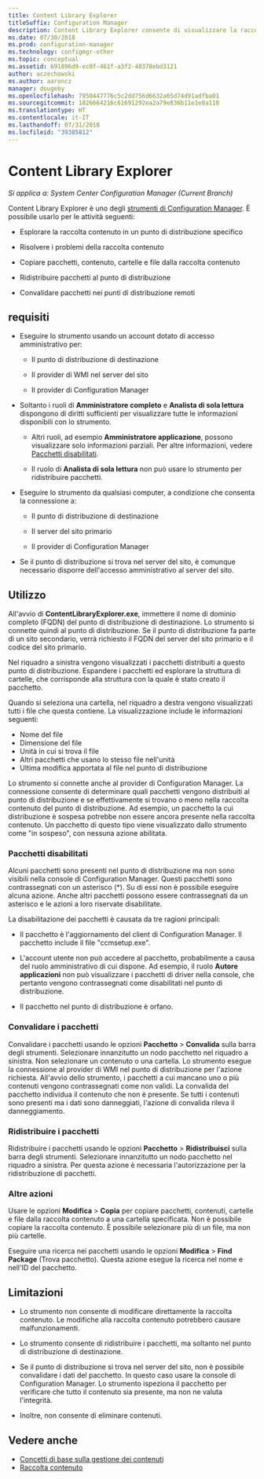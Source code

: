```yaml
---
title: Content Library Explorer
titleSuffix: Configuration Manager
description: Content Library Explorer consente di visualizzare la raccolta contenuto in un punto di distribuzione di Configuration Manager e di risolvere eventuali problemi.
ms.date: 07/30/2018
ms.prod: configuration-manager
ms.technology: configmgr-other
ms.topic: conceptual
ms.assetid: 691896d9-ec0f-461f-a3f2-40378ebd3121
author: aczechowski
ms.author: aaroncz
manager: dougeby
ms.openlocfilehash: 7950447776c5c2dd756d6632a65d74d91adfba01
ms.sourcegitcommit: 1826664216c61691292ea2a79e836b11e1e8a118
ms.translationtype: HT
ms.contentlocale: it-IT
ms.lasthandoff: 07/31/2018
ms.locfileid: "39385812"
---
```

# <a name="content-library-explorer"></a>Content Library Explorer

*Si applica a: System Center Configuration Manager (Current Branch)*

Content Library Explorer è uno degli [strumenti di Configuration Manager](/sccm/core/support/tools). È possibile usarlo per le attività seguenti:  

- Esplorare la raccolta contenuto in un punto di distribuzione specifico  

- Risolvere i problemi della raccolta contenuto  

- Copiare pacchetti, contenuto, cartelle e file dalla raccolta contenuto  

- Ridistribuire pacchetti al punto di distribuzione  

- Convalidare pacchetti nei punti di distribuzione remoti  



## <a name="requirements"></a>requisiti

- Eseguire lo strumento usando un account dotato di accesso amministrativo per:  

    - Il punto di distribuzione di destinazione  

    - Il provider di WMI nel server del sito  

    - Il provider di Configuration Manager  

- Soltanto i ruoli di **Amministratore completo** e **Analista di sola lettura** dispongono di diritti sufficienti per visualizzare tutte le informazioni disponibili con lo strumento.  

    - Altri ruoli, ad esempio **Amministratore applicazione**, possono visualizzare solo informazioni parziali. Per altre informazioni, vedere [Pacchetti disabilitati](#bkmk_disabled-packages).  

    - Il ruolo di **Analista di sola lettura** non può usare lo strumento per ridistribuire pacchetti.  

- Eseguire lo strumento da qualsiasi computer, a condizione che consenta la connessione a:  

    - Il punto di distribuzione di destinazione  

    - Il server del sito primario  

    - Il provider di Configuration Manager  

- Se il punto di distribuzione si trova nel server del sito, è comunque necessario disporre dell'accesso amministrativo al server del sito.  



## <a name="usage"></a>Utilizzo 

All'avvio di **ContentLibraryExplorer.exe**, immettere il nome di dominio completo (FQDN) del punto di distribuzione di destinazione. Lo strumento si connette quindi al punto di distribuzione. Se il punto di distribuzione fa parte di un sito secondario, verrà richiesto il FQDN del server del sito primario e il codice del sito primario.

Nel riquadro a sinistra vengono visualizzati i pacchetti distribuiti a questo punto di distribuzione. Espandere i pacchetti ed esplorare la struttura di cartelle, che corrisponde alla struttura con la quale è stato creato il pacchetto.

Quando si seleziona una cartella, nel riquadro a destra vengono visualizzati tutti i file che questa contiene. La visualizzazione include le informazioni seguenti: 
- Nome del file
- Dimensione del file
- Unità in cui si trova il file
- Altri pacchetti che usano lo stesso file nell'unità
- Ultima modifica apportata al file nel punto di distribuzione

Lo strumento si connette anche al provider di Configuration Manager. La connessione consente di determinare quali pacchetti vengono distribuiti al punto di distribuzione e se effettivamente si trovano o meno nella raccolta contenuto del punto di distribuzione. Ad esempio, un pacchetto la cui distribuzione è sospesa potrebbe non essere ancora presente nella raccolta contenuto. Un pacchetto di questo tipo viene visualizzato dallo strumento come "in sospeso", con nessuna azione abilitata.


### <a name="bkmk_disabled-packages"></a> Pacchetti disabilitati

Alcuni pacchetti sono presenti nel punto di distribuzione ma non sono visibili nella console di Configuration Manager. Questi pacchetti sono contrassegnati con un asterisco (\*). Su di essi non è possibile eseguire alcuna azione. Anche altri pacchetti possono essere contrassegnati da un asterisco e le azioni a loro riservate disabilitate. 

La disabilitazione dei pacchetti è causata da tre ragioni principali:  

- Il pacchetto è l'aggiornamento del client di Configuration Manager. Il pacchetto include il file "ccmsetup.exe".  

- L'account utente non può accedere al pacchetto, probabilmente a causa del ruolo amministrativo di cui dispone. Ad esempio, il ruolo **Autore applicazioni** non può visualizzare i pacchetti di driver nella console, che pertanto vengono contrassegnati come disabilitati nel punto di distribuzione.  

- Il pacchetto nel punto di distribuzione è orfano.  


### <a name="validate-packages"></a>Convalidare i pacchetti

Convalidare i pacchetti usando le opzioni **Pacchetto** > **Convalida** sulla barra degli strumenti. Selezionare innanzitutto un nodo pacchetto nel riquadro a sinistra. Non selezionare un contenuto o una cartella. Lo strumento esegue la connessione al provider di WMI nel punto di distribuzione per l'azione richiesta. All'avvio dello strumento, i pacchetti a cui mancano uno o più contenuti vengono contrassegnati come non validi. La convalida del pacchetto individua il contenuto che non è presente. Se tutti i contenuti sono presenti ma i dati sono danneggiati, l'azione di convalida rileva il danneggiamento.


### <a name="redistribute-packages"></a>Ridistribuire i pacchetti

Ridistribuire i pacchetti usando le opzioni **Pacchetto** > **Ridistribuisci** sulla barra degli strumenti. Selezionare innanzitutto un nodo pacchetto nel riquadro a sinistra. Per questa azione è necessaria l'autorizzazione per la ridistribuzione di pacchetti.


### <a name="other-actions"></a>Altre azioni

Usare le opzioni **Modifica** > **Copia** per copiare pacchetti, contenuti, cartelle e file dalla raccolta contenuto a una cartella specificata. Non è possibile copiare la raccolta contenuto. È possibile selezionare più di un file, ma non più cartelle.

Eseguire una ricerca nei pacchetti usando le opzioni **Modifica** > **Find Package** (Trova pacchetto). Questa azione esegue la ricerca nel nome e nell'ID del pacchetto.



## <a name="limitations"></a>Limitazioni

- Lo strumento non consente di modificare direttamente la raccolta contenuto. Le modifiche alla raccolta contenuto potrebbero causare malfunzionamenti.  

- Lo strumento consente di ridistribuire i pacchetti, ma soltanto nel punto di distribuzione di destinazione.  

- Se il punto di distribuzione si trova nel server del sito, non è possibile convalidare i dati del pacchetto. In questo caso usare la console di Configuration Manager. Lo strumento ispeziona il pacchetto per verificare che tutto il contenuto sia presente, ma non ne valuta l'integrità.  

- Inoltre, non consente di eliminare contenuti.



## <a name="see-also"></a>Vedere anche

- [Concetti di base sulla gestione dei contenuti](/sccm/core/plan-design/hierarchy/fundamental-concepts-for-content-management)
- [Raccolta contenuto](/sccm/core/plan-design/hierarchy/the-content-library)
